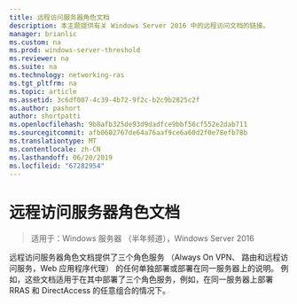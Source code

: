```yaml
---
title: 远程访问服务器角色文档
description: 本主题提供有关 Windows Server 2016 中的远程访问文档的链接。
manager: brianlic
ms.custom: na
ms.prod: windows-server-threshold
ms.reviewer: na
ms.suite: na
ms.technology: networking-ras
ms.tgt_pltfrm: na
ms.topic: article
ms.assetid: 3c6df007-4c39-4b72-9f2c-b2c9b2825c2f
ms.author: pashort
author: shortpatti
ms.openlocfilehash: 9b8afb325de93d9dadfce9bbf56cf552e2dab711
ms.sourcegitcommit: afb0602767de64a76aaf9ce6a60d2f0e78efb78b
ms.translationtype: MT
ms.contentlocale: zh-CN
ms.lasthandoff: 06/20/2019
ms.locfileid: "67282954"
---
```

# <a name="remote-access-server-role-documentation"></a>远程访问服务器角色文档

>适用于：Windows 服务器 （半年频道），Windows Server 2016

远程访问服务器角色文档提供了三个角色服务 （Always On VPN、 路由和远程访问服务，Web 应用程序代理） 的任何单独部署或部署在同一服务器上的说明。 例如，这些文档适用于在其中部署了三个角色服务，例如，在同一服务器上部署 RRAS 和 DirectAccess 的任意组合的情况下。  
 
<!--  
In addition to this topic, the following Remote Access Server Role documentation is available.  
  
-   [Deploy Remote Access in an Enterprise](https://technet.microsoft.com/library/jj134200.aspx)  
  
-   [Managing Remote Access](https://technet.microsoft.com/library/hh831539.aspx)  
  
-->

